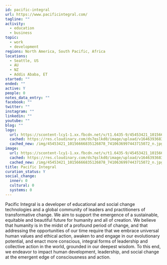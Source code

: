 ```yaml
---
id: pacific-integral
url: https://www.pacificintegral.com/
tagline: ""
activity:
  - education
  - business
topic:
  - work
  - development
regions: North America, South Pacific, Africa
locations:
  - Seattle, US
  - AU
  - NZ
  - Addis Ababa, ET
started: ""
ended: ""
active: Y
people: 0
notes_data_entry: ""
facebook: ""
twitter: ""
instagram: ""
linkedin: ""
youtube: ""
blog: ""
logo:
  url: https://scontent-lcy1-1.xx.fbcdn.net/v/t1.6435-9/45453421_10156666835126878_7410636997443715072_n.jpg?_nc_cat=102&ccb=1-5&_nc_sid=09cbfe&_nc_ohc=wUu-WpA7HeAAX83xyvM&_nc_ht=scontent-lcy1-1.xx&oh=00_AT_N1PglmklRR-vrLqA47uJr1GI12oapBijt2yOPiZLsgg&oe=62466AB0
  cached: https://res.cloudinary.com/ds7qslkd0/image/upload/v1646393683/Ecosystem%20Mapping/45453421_10156666835126878_7410636997443715072_n.jpg_kgmxw3.jpg
  cached_new: /img/45453421_10156666835126878_7410636997443715072_n.jpg_kgmxw3.jpg
image:
  url: https://scontent-lcy1-1.xx.fbcdn.net/v/t1.6435-9/45453421_10156666835126878_7410636997443715072_n.jpg?_nc_cat=102&ccb=1-5&_nc_sid=09cbfe&_nc_ohc=wUu-WpA7HeAAX83xyvM&_nc_ht=scontent-lcy1-1.xx&oh=00_AT_N1PglmklRR-vrLqA47uJr1GI12oapBijt2yOPiZLsgg&oe=62466AB0
  cached: https://res.cloudinary.com/ds7qslkd0/image/upload/v1646393683/Ecosystem%20Mapping/45453421_10156666835126878_7410636997443715072_n.jpg_kgmxw3.jpg
  cached_new: /img/45453421_10156666835126878_7410636997443715072_n.jpg_kgmxw3.jpg
title: Pacific Integral
curation_status: Y
social_change:
  inner: 0
  cultural: 0
  systems: 0
---
```


Pacific Integral is a developer of educational and social change technologies and a global community of leaders and practitioners of transformative change. We aim to support the emergence of a sustainable, equitable and beautiful future for humanity and all of creation. We believe that humanity is in the midst of a profound period of change, and that addressing the opportunities of our time require that we embrace universal human values and ethical action, awaken to and engage in our evolutionary potential, and enact more conscious, integral forms of leadership and collective action in the world, grounded in our deepest wisdom. To this end, we endeavor to impact human development, leadership, and social change at the emergent edge of consciousness and action.
